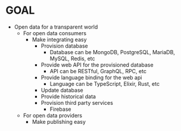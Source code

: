 # GOAL

- Open data for a transparent world
  - For open data consumers
    - Make integrating easy
      - Provision database
        - Database can be MongoDB, PostgreSQL, MariaDB, MySQL, Redis, etc
      - Provide web API for the provisioned database
        - API can be RESTful, GraphQL, RPC, etc
      - Provide language binding for the web api
        - Language can be TypeScript, Elixir, Rust, etc
      - Update database
      - Provide historical data
      - Provision third party services
        - Firebase
  - For open data providers
    - Make publishing easy
